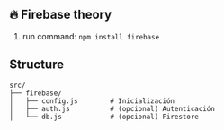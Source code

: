 


## 🔥 Firebase theory

1. run command: `npm install firebase`



## Structure

```
src/
├── firebase/
│   ├── config.js        # Inicialización
│   ├── auth.js          # (opcional) Autenticación
│   └── db.js            # (opcional) Firestore



```